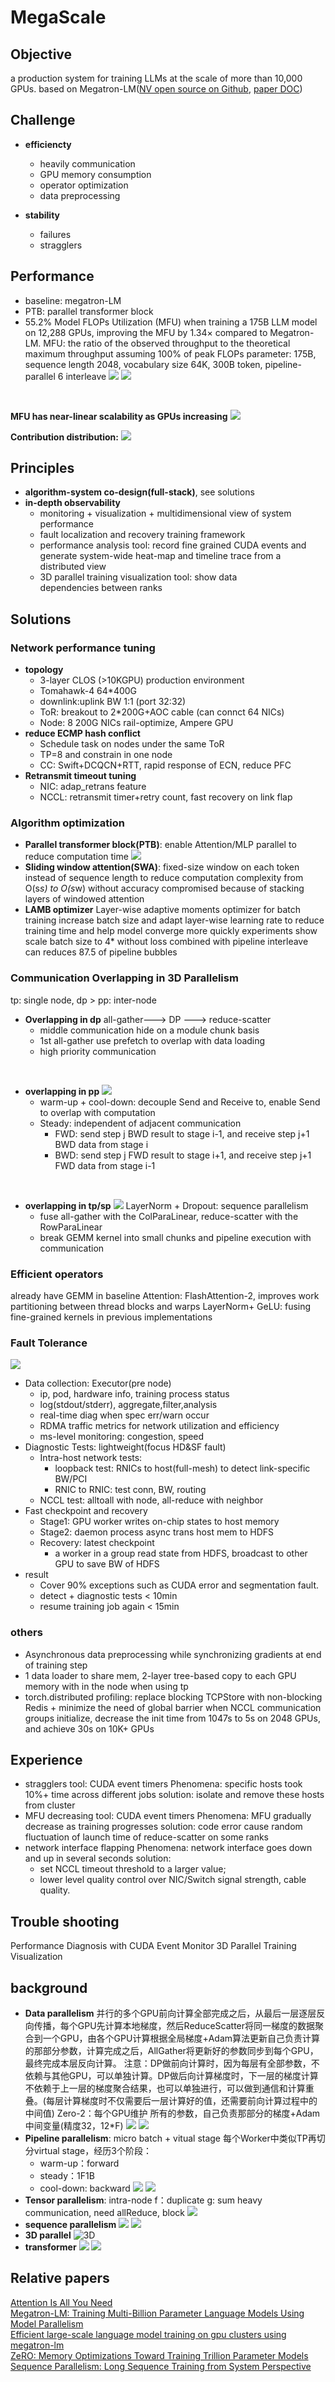 # MegaScale
## Objective
a production system for training LLMs at the scale of more than 10,000 GPUs. based on Megatron-LM([NV open source on Github](https://github.com/NVIDIA/Megatron-LM), [paper DOC](https://arxiv.org/pdf/1909.08053.pdf))
## Challenge
- **efficiencty**
    - heavily communication
    - GPU memory consumption
    - operator optimization
    - data preprocessing

- **stability**
	- failures
	- stragglers

## Performance
- baseline: megatron-LM      
- PTB: parallel transformer block
- 55.2% Model FLOPs Utilization (MFU) when training a 175B LLM model on 12,288 GPUs, improving the MFU by 1.34× compared to Megatron-LM.
MFU: the ratio of the observed throughput to the theoretical maximum throughput assuming 100% of peak FLOPs 
parameter: 175B, sequence length 2048, vocabulary size 64K, 300B token, pipeline-parallel 6 interleave
![](https://raw.githubusercontent.com/JaneLiCC/testDemo/main/images/Screenshot%202024-03-12%20175628.png)
![](https://raw.githubusercontent.com/JaneLiCC/testDemo/main/images/per175.png)  
<br/>


**MFU has near-linear scalability as GPUs increasing**
![](https://raw.githubusercontent.com/JaneLiCC/testDemo/main/images/per530.png)
<br/>


**Contribution distribution:**
![](https://raw.githubusercontent.com/JaneLiCC/testDemo/main/images/percomp.png)
<br/>

## Principles
- **algorithm-system co-design(full-stack)**, see solutions
- **in-depth observability**
    - monitoring + visualization + multidimensional view of system performance
    - fault localization and recovery training framework
    - performance analysis tool: record fine grained CUDA events and generate system-wide heat-map and timeline trace from a distributed view
    - 3D parallel training visualization tool: show data dependencies between ranks
  
## Solutions <a name="solutions"></a>
### Network performance tuning
- **topology**
  - 3-layer CLOS (>10KGPU) production environment
  - Tomahawk-4 64*400G
  - downlink:uplink BW 1:1 (port 32:32)
  - ToR: breakout to 2*200G+AOC cable (can connct 64 NICs)
  - Node: 8 200G NICs rail-optimize, Ampere GPU
- **reduce ECMP hash conflict**
  - Schedule task on nodes under the same ToR
  - TP=8 and constrain in one node
  - CC: Swift+DCQCN+RTT, rapid response of ECN, reduce PFC
- **Retransmit timeout tuning**
  - NIC: adap_retrans feature
  - NCCL: retransmit timer+retry count, fast recovery on link flap
### Algorithm optimization
- **Parallel transformer block(PTB)**: enable Attention/MLP parallel to reduce computation time
    ![](https://raw.githubusercontent.com/JaneLiCC/testDemo/main/images/algoOpt.png)
- **Sliding window attention(SWA)**: 
  fixed-size window on each token instead of sequence length to reduce computation complexity from O(s*s) to O(s*w) 
  without accuracy compromised because of stacking layers of windowed attention
- **LAMB optimizer**
Layer-wise adaptive moments optimizer for batch training
increase batch size and adapt layer-wise learning rate to reduce training time and help model converge more quickly
experiments show scale batch size to 4* without loss 
combined with pipeline interleave can reduces 87.5 of pipeline bubbles
### Communication Overlapping in 3D Parallelism
tp: single node, dp > pp: inter-node
- **Overlapping in dp**
  all-gather---> DP ---> reduce-scatter
  - middle communication hide on a module chunk basis
  - 1st all-gather use prefetch to overlap with data loading
  - high priority communication
<br/>

- **overlapping in pp**
  ![](https://raw.githubusercontent.com/JaneLiCC/testDemo/main/images/opp.png)
  - warm-up + cool-down: decouple Send and Receive to, enable Send to overlap with computation
  - Steady: independent of adjacent communication
    - FWD: send step j BWD result to stage i-1, and receive step j+1 BWD data from stage i
    - BWD: send step j FWD result to stage i+1, and receive step j+1 FWD data from stage i-1
<br/>

- **overlapping in tp/sp**
  ![](https://raw.githubusercontent.com/JaneLiCC/testDemo/main/images/otp.png)
  LayerNorm + Dropout: sequence parallelism
    - fuse all-gather with the ColParaLinear, reduce-scatter with the RowParaLinear
    - break GEMM kernel into small chunks and pipeline execution with communication 
            
### Efficient operators
already have GEMM in baseline
Attention: FlashAttention-2, improves work partitioning between thread blocks and warps
LayerNorm+ GeLU: fusing fine-grained kernels in previous implementations

### Fault Tolerance
![](https://raw.githubusercontent.com/JaneLiCC/testDemo/main/images/ft.png)
- Data collection: Executor(pre node)      
  - ip, pod, hardware info, training process status      
  - log(stdout/stderr), aggregate,filter,analysis      
  - real-time diag when spec err/warn occur      
  - RDMA traffic metrics for network utilization and efficiency      
  - ms-level monitoring: congestion, speed  
- Diagnostic Tests: lightweight(focus HD&SF fault)      
  - Intra-host network tests:       	 
    - loopback test: RNICs to host(full-mesh) to detect link-specific BW/PCI
    - RNIC to RNIC: test conn, BW, routing      
  - NCCL test: alltoall with node, all-reduce with neighbor
- Fast checkpoint and recovery      
  - Stage1: GPU worker writes on-chip states to host memory      
  - Stage2: daemon process async trans host mem to HDFS            
  - Recovery: latest checkpoint      
    - a worker in a group read state from HDFS, broadcast to other GPU to save BW of HDFS
- result
  - Cover 90% exceptions such as CUDA error and segmentation fault.
  - detect + diagnostic tests < 10min
  - resume training job again < 15min
### others
- Asynchronous data preprocessing while synchronizing gradients at end of training step
- 1 data loader to share mem, 2-layer tree-based copy to each GPU memory with in the node when using tp
- torch.distributed profiling: replace blocking TCPStore with non-blocking Redis + minimize the need of global barrier when NCCL communication groups initialize, decrease the init time from 1047s to 5s on 2048 GPUs, and achieve 30s on 10K+ GPUs
## Experience
- stragglers
    tool: CUDA event timers
    Phenomena: specific hosts took 10%+ time across different jobs
    solution: isolate and remove these hosts from cluster
- MFU decreasing
    tool: CUDA event timers
    Phenomena: MFU gradually decrease as training progresses
    solution: code error cause random fluctuation of launch time of reduce-scatter on some ranks
- network interface flapping
    Phenomena: network interface goes down and up in several seconds
    solution:
    - set NCCL timeout threshold to a larger value;
    - lower level quality control over NIC/Switch signal strength, cable quality.
 
## Trouble shooting
Performance Diagnosis with CUDA Event Monitor
3D Parallel Training Visualization

## background
- **Data parallelism**
  并行的多个GPU前向计算全部完成之后，从最后一层逐层反向传播，每个GPU先计算本地梯度，然后ReduceScatter将同一梯度的数据聚合到一个GPU，由各个GPU计算根据全局梯度+Adam算法更新自己负责计算的那部分参数，计算完成之后，AllGather将更新好的参数同步到每个GPU，最终完成本层反向计算。
  注意：DP做前向计算时，因为每层有全部参数，不依赖与其他GPU，可以单独计算。DP做后向计算梯度时，下一层的梯度计算不依赖于上一层的梯度聚合结果，也可以单独进行，可以做到通信和计算重叠。(每层计算梯度时不仅需要后一层计算好的值，还需要前向计算过程中的中间值)
  Zero-2：每个GPU维护 所有的参数，自己负责那部分的梯度+Adam中间变量(精度32，12*F)
    ![](https://raw.githubusercontent.com/JaneLiCC/testDemo/main/images/dp.png)
    ![](https://raw.githubusercontent.com/JaneLiCC/testDemo/main/images/zero.png)
- **Pipeline parallelism**: micro batch + vitual stage
    每个Worker中类似TP再切分virtual stage，经历3个阶段：
    - warm-up：forward
    - steady：1F1B
    - cool-down: backward
    ![](https://raw.githubusercontent.com/JaneLiCC/testDemo/main/images/Screenshot%202024-03-15%20093922.png)
    ![](https://raw.githubusercontent.com/JaneLiCC/testDemo/main/images/pp.png)
- **Tensor parallelism**: intra-node
    f：duplicate    g: sum
    heavy communication, need allReduce, block
    ![](https://raw.githubusercontent.com/JaneLiCC/testDemo/main/images/tp.png)
- **sequence parallelism**
    ![](https://raw.githubusercontent.com/JaneLiCC/testDemo/main/images/sp1.png)
    ![](https://raw.githubusercontent.com/JaneLiCC/testDemo/main/images/sp2.png)
- **3D parallel**
  ![3D](https://huggingface.co/datasets/huggingface/documentation-images/resolve/main/parallelism-deepspeed-3d.png)
- **transformer**
  ![](https://raw.githubusercontent.com/JaneLiCC/testDemo/main/images/trans.png)
  ![](https://raw.githubusercontent.com/JaneLiCC/testDemo/main/images/transformerBlock.png)
## Relative papers
[Attention Is All You Need](https://arxiv.org/pdf/1706.03762.pdf)  
[Megatron-LM: Training Multi-Billion Parameter Language Models Using Model Parallelism](https://arxiv.org/pdf/1909.08053.pdf)  
[Efficient large-scale language model training on gpu clusters using megatron-lm](https://arxiv.org/pdf/2104.04473.pdf)  
[ZeRO: Memory Optimizations Toward Training Trillion Parameter Models](https://arxiv.org/pdf/1910.02054.pdf)  
[Sequence Parallelism: Long Sequence Training from System Perspective](https://arxiv.org/pdf/2105.13120.pdf)  
  